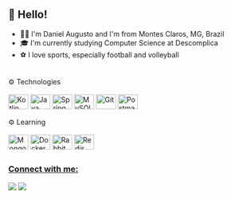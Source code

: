 ## 👋 Hello!

- 👦🏽 I'm Daniel Augusto and I'm from Montes Claros, MG, Brazil
- 🎓 I'm currently studying Computer Science at Descomplica
- ⚽ I love sports, especially football and volleyball

<div style="display: inline_block"><br>
 ⚙️ Technologies
  <br> <br>
 <a href="https://kotlinlang.org/"><img align="center" alt="Kotlin" height="30" width="40" src="https://cdn.jsdelivr.net/gh/devicons/devicon/icons/kotlin/kotlin-original.svg"></a>
  <a href="https://www.java.com/pt-BR/"><img align="center" alt="Java" height="30" width="40" src="https://cdn.jsdelivr.net/gh/devicons/devicon/icons/java/java-original.svg"></a>
  <a href="https://spring.io/"><img align="center" alt="Spring Framework" height="30" width="40" src="https://cdn.jsdelivr.net/gh/devicons/devicon/icons/spring/spring-original.svg"></a>
 <!-- <a href="https://developer.android.com/jetpack/compose"><img align="center" alt="Android" height="30" width="40" src="https://cdn.jsdelivr.net/gh/devicons/devicon/icons/android/android-plain.svg"></a> -->
  <a href="https://www.mysql.com/"><img align="center" alt="MySQL" height="30" width="40" src="https://cdn.jsdelivr.net/gh/devicons/devicon/icons/mysql/mysql-original.svg"></a>
  <a href="https://git-scm.com/"><img align="center" alt="Git" height="30" width="40" src="https://cdn.jsdelivr.net/gh/devicons/devicon/icons/git/git-original.svg"></a>
  <a href="https://www.postman.com/"><img align="center" alt="Postman" height="30" width="40" src="https://www.svgrepo.com/show/354202/postman-icon.svg"></a>
</div>

<div style="display: inline_block"><br>
  ⚙️ Learning
  <br> <br>
 <a href="https://www.mongodb.com/"><img align="center" alt="MongoDB" height="30" width="40" src="https://cdn.jsdelivr.net/gh/devicons/devicon/icons/mongodb/mongodb-original.svg"></a>
  <a href="https://www.docker.com/"><img align="center" alt="Docker" height="30" width="40" src="https://cdn.jsdelivr.net/gh/devicons/devicon/icons/docker/docker-original.svg"></a>
 <a href="https://www.rabbitmq.com/"><img align="center" alt="RabbitMQ" height="30" width="40" src="https://www.vectorlogo.zone/logos/rabbitmq/rabbitmq-icon.svg"></a>
 <a href="https://redis.io/"><img align="center" alt="Redis" height="30" width="40" src="https://cdn.jsdelivr.net/gh/devicons/devicon/icons/redis/redis-original.svg"</a>
 </div>
  
##
  
### Connect with me: 
<div> 
    <a href = "https://www.linkedin.com/in/daniel-augusto-nunes/"><img src="https://img.shields.io/badge/LinkedIn-0077B5?style=for-the-badge&logo=linkedin&logoColor=white"></a>
  <a href = "mailto:danielpn23@outlook.com"><img src="https://img.shields.io/badge/Microsoft_Outlook-0078D4?style=for-the-badge&logo=microsoft-outlook&logoColor=white"></a>
</div>
